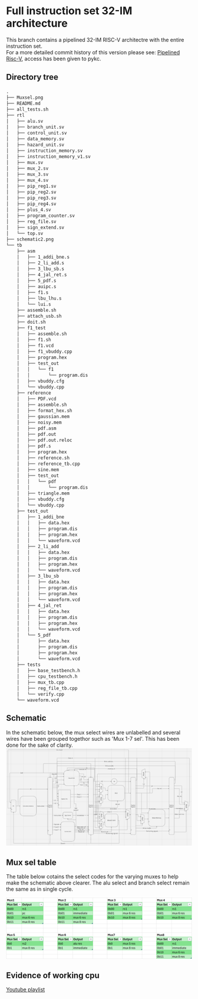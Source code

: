 # Full instruction set 32-IM architecture
This branch contains a pipelined 32-IM RISC-V architectre with the entire instruction set.  
For a more detailed commit history of this version please see: [Pipelined Risc-V](https://github.com/TheZuzuSnuSnu/Risc-V), access has been given to pykc.


## Directory tree

```
.
├── Muxsel.png
├── README.md
├── all_tests.sh
├── rtl
│   ├── alu.sv
│   ├── branch_unit.sv
│   ├── control_unit.sv
│   ├── data_memory.sv
│   ├── hazard_unit.sv
│   ├── instruction_memory.sv
│   ├── instruction_memory_v1.sv
│   ├── mux.sv
│   ├── mux_2.sv
│   ├── mux_3.sv
│   ├── mux_4.sv
│   ├── pip_reg1.sv
│   ├── pip_reg2.sv
│   ├── pip_reg3.sv
│   ├── pip_reg4.sv
│   ├── plus_4.sv
│   ├── program_counter.sv
│   ├── reg_file.sv
│   ├── sign_extend.sv
│   └── top.sv
├── schematic2.png
└── tb
    ├── asm
    │   ├── 1_addi_bne.s
    │   ├── 2_li_add.s
    │   ├── 3_lbu_sb.s
    │   ├── 4_jal_ret.s
    │   ├── 5_pdf.s
    │   ├── auipc.s
    │   ├── f1.s
    │   ├── lbu_lhu.s
    │   └── lui.s
    ├── assemble.sh
    ├── attach_usb.sh
    ├── doit.sh
    ├── f1_test
    │   ├── assemble.sh
    │   ├── f1.sh
    │   ├── f1.vcd
    │   ├── f1_vbuddy.cpp
    │   ├── program.hex
    │   ├── test_out
    │   │   └── f1
    │   │       └── program.dis
    │   ├── vbuddy.cfg
    │   └── vbuddy.cpp
    ├── reference
    │   ├── PDF.vcd
    │   ├── assemble.sh
    │   ├── format_hex.sh
    │   ├── gaussian.mem
    │   ├── noisy.mem
    │   ├── pdf.asm
    │   ├── pdf.out
    │   ├── pdf.out.reloc
    │   ├── pdf.s
    │   ├── program.hex
    │   ├── reference.sh
    │   ├── reference_tb.cpp
    │   ├── sine.mem
    │   ├── test_out
    │   │   └── pdf
    │   │       └── program.dis
    │   ├── triangle.mem
    │   ├── vbuddy.cfg
    │   └── vbuddy.cpp
    ├── test_out
    │   ├── 1_addi_bne
    │   │   ├── data.hex
    │   │   ├── program.dis
    │   │   ├── program.hex
    │   │   └── waveform.vcd
    │   ├── 2_li_add
    │   │   ├── data.hex
    │   │   ├── program.dis
    │   │   ├── program.hex
    │   │   └── waveform.vcd
    │   ├── 3_lbu_sb
    │   │   ├── data.hex
    │   │   ├── program.dis
    │   │   ├── program.hex
    │   │   └── waveform.vcd
    │   ├── 4_jal_ret
    │   │   ├── data.hex
    │   │   ├── program.dis
    │   │   ├── program.hex
    │   │   └── waveform.vcd
    │   └── 5_pdf
    │       ├── data.hex
    │       ├── program.dis
    │       ├── program.hex
    │       └── waveform.vcd
    ├── tests
    │   ├── base_testbench.h
    │   ├── cpu_testbench.h
    │   ├── mux_tb.cpp
    │   ├── reg_file_tb.cpp
    │   └── verify.cpp
    └── waveform.vcd
```

## Schematic
In the schematic below, the mux select wires are unlabelled and several wires have been grouped togethor such as 'Mux 1-7 sel'. This has been done for the sake of clarity.
![mux sel tables](schematic2.png)


## Mux sel table
The table below cotains the select codes for the varying muxes to help make the schematic above clearer. The alu select and branch select remain the same as in single cycle.

![mux sel tables](Muxsel.png)


## Evidence of working cpu
[Youtube playlist](https://www.youtube.com/watch?v=qjUhrumEX5c&list=PL78xv8np-SRZvxV5_pwV2YfbVGvgrlxk_)

